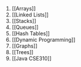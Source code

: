 1. [[Arrays]]
2. [[Linked Lists]]
3. [[Stacks]]
4. [[Queues]]
5. [[Hash Tables]]
6. [[Dynamic Programming]]
7. [[Graphs]]
8. [[Trees]]
9. [[Java CSE310]]